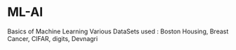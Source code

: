 # ML-AI

Basics of Machine Learning 
Various DataSets used : Boston Housing, Breast Cancer, CIFAR, digits, Devnagri
